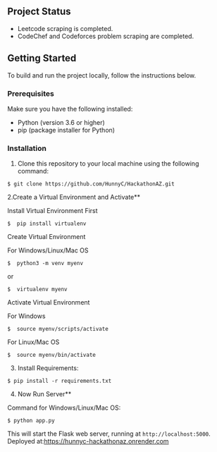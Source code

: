 ## Project Status

- Leetcode scraping is completed.
- CodeChef and Codeforces problem scraping are completed.

## Getting Started

To build and run the project locally, follow the instructions below.

### Prerequisites

Make sure you have the following installed:

- Python (version 3.6 or higher)
- pip (package installer for Python)

### Installation

1. Clone this repository to your local machine using the following command:

```
$ git clone https://github.com/HunnyC/HackathonAZ.git
```

2.Create a Virtual Environment and Activate**

Install Virtual Environment First
```
$  pip install virtualenv
```

Create Virtual Environment


For Windows/Linux/Mac OS
```
$  python3 -m venv myenv
```
or
```
$  virtualenv myenv
```

Activate Virtual Environment

For Windows
```
$  source myenv/scripts/activate
```

For Linux/Mac OS
```
$  source myenv/bin/activate
```



3. Install Requirements:

```
$ pip install -r requirements.txt
```



4. Now Run Server**


Command for Windows/Linux/Mac OS:
```
$ python app.py
```

This will start the Flask web server, running at `http://localhost:5000`.
Deployed at:https://hunnyc-hackathonaz.onrender.com




